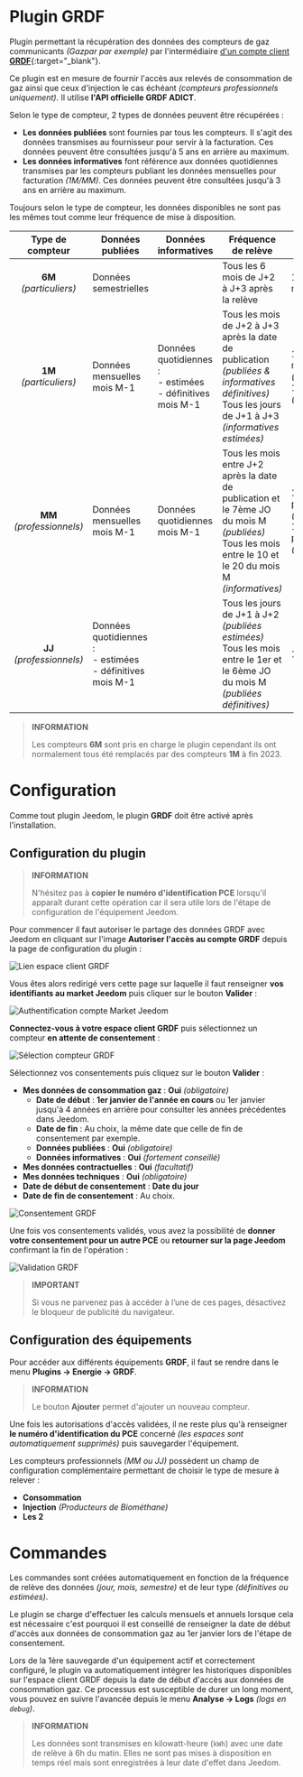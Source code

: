 # Plugin GRDF

Plugin permettant la récupération des données des compteurs de gaz communicants *(Gazpar par exemple)* par l'intermédiaire [d'un compte client **GRDF**](https://login.monespace.grdf.fr/mire/connexion){:target="\_blank"}.

Ce plugin est en mesure de fournir l'accès aux relevés de consommation de gaz ainsi que ceux d'injection le cas échéant *(compteurs professionnels uniquement)*. Il utilise **l'API officielle GRDF ADICT**.

Selon le type de compteur, 2 types de données peuvent être récupérées :
 - **Les données publiées** sont fournies par tous les compteurs. Il s'agit des données transmises au fournisseur pour servir à la facturation. Ces données peuvent être consultées jusqu'à 5 ans en arrière au maximum.
 - **Les données informatives** font référence aux données quotidiennes transmises par les compteurs publiant les données mensuelles pour facturation *(1M/MM)*. Ces données peuvent être consultées jusqu'à 3 ans en arrière au maximum.

Toujours selon le type de compteur, les données disponibles ne sont pas les mêmes tout comme leur fréquence de mise à disposition.

| **Type de compteur** | Données publiées | Données informatives | Fréquence de relève | Fréquence d'appel |
|:---:|---|---|---|---|
| **6M** *(particuliers)* | Données semestrielles | | Tous les 6 mois de J+2 à J+3 après la relève | 1 à 2 fois par mois |
| **1M** *(particuliers)* | Données mensuelles mois M-1 | Données quotidiennes :<br>- estimées<br>- définitives mois M-1 | Tous les mois de J+2 à J+3 après la date de publication *(publiées & informatives définitives)*<br>Tous les jours de J+1 à J+3 *(informatives estimées)* | 1 à 2 fois par mois *(publiées)*<br>1 fois par jour *(informatives)* |
| **MM** *(professionnels)* | Données mensuelles mois M-1 | Données quotidiennes mois M-1 | Tous les mois entre J+2 après la date de publication et le 7ème JO du mois M *(publiées)*<br>Tous les mois entre le 10 et le 20 du mois M *(informatives)* | 1 à 14 fois par mois *(publiées)*<br>1 à 11 fois par mois *(informatives)* |
| **JJ** *(professionnels)* | Données quotidiennes :<br>- estimées<br>- définitives mois M-1 | | Tous les jours de J+1 à J+2 *(publiées estimées)*<br>Tous les mois entre le 1er et le 6ème JO du mois M *(publiées définitives)* | 1 fois par jour |

>**INFORMATION**
>
>Les compteurs **6M** sont pris en charge le plugin cependant ils ont normalement tous été remplacés par des compteurs **1M** à fin 2023.

# Configuration

Comme tout plugin Jeedom, le plugin **GRDF** doit être activé après l'installation.

## Configuration du plugin

>**INFORMATION**
>
>N'hésitez pas à **copier le numéro d'identification PCE** lorsqu'il apparaît durant cette opération car il sera utile lors de l'étape de configuration de l'équipement Jeedom.

Pour commencer il faut autoriser le partage des données GRDF avec Jeedom en cliquant sur l'image **Autoriser l'accès au compte GRDF** depuis la page de configuration du plugin :

![Lien espace client GRDF](../images/link_grdf.jpg)

Vous êtes alors redirigé vers cette page sur laquelle il faut renseigner **vos identifiants au market Jeedom** puis cliquer sur le bouton **Valider** :

![Authentification compte Market Jeedom](../images/Auth_Jeedom.jpg)

**Connectez-vous à votre espace client GRDF** puis sélectionnez un compteur **en attente de consentement** :

![Sélection compteur GRDF](../images/grdf_home.jpg)

Sélectionnez vos consentements puis cliquez sur le bouton **Valider** :

 - **Mes données de consommation gaz** : **Oui** *(obligatoire)*
   - **Date de début** : **1er janvier de l'année en cours** ou 1er janvier jusqu'à 4 années en arrière pour consulter les années précédentes dans Jeedom.
   - **Date de fin** : Au choix, la même date que celle de fin de consentement par exemple.
   - **Données publiées** : **Oui** *(obligatoire)*
   - **Données informatives** : **Oui** *(fortement conseillé)*
 - **Mes données contractuelles** : **Oui** *(facultatif)*
 - **Mes données techniques** : **Oui** *(obligatoire)*
 - **Date de début de consentement** : **Date du jour**
 - **Date de fin de consentement** : Au choix.

![Consentement GRDF](../images/grdf_choose.jpg)

Une fois vos consentements validés, vous avez la possibilité de **donner votre consentement pour un autre PCE** ou **retourner sur la page Jeedom** confirmant la fin de l'opération :

![Validation GRDF](../images/grdf_consent.jpg)

>**IMPORTANT**
>
>Si vous ne parvenez pas à accéder à l’une de ces pages, désactivez le bloqueur de publicité du navigateur.

## Configuration des équipements

Pour accéder aux différents équipements **GRDF**, il faut se rendre dans le menu **Plugins → Energie → GRDF**.

>**INFORMATION**
>
>Le bouton **Ajouter** permet d'ajouter un nouveau compteur.

Une fois les autorisations d'accès validées, il ne reste plus qu'à renseigner **le numéro d'identification du PCE** concerné *(les espaces sont automatiquement supprimés)* puis sauvegarder l'équipement.

Les compteurs professionnels *(MM ou JJ)* possèdent un champ de configuration complémentaire permettant de choisir le type de mesure à relever :
 - **Consommation**
 - **Injection** *(Producteurs de Biométhane)*
 - **Les 2**

# Commandes

Les commandes sont créées automatiquement en fonction de la fréquence de relève des données *(jour, mois, semestre)* et de leur type *(définitives ou estimées)*.

Le plugin se charge d'effectuer les calculs mensuels et annuels lorsque cela est nécessaire c'est pourquoi il est conseillé de renseigner la date de début d'accès aux données de consommation gaz au 1er janvier lors de l'étape de consentement.

Lors de la 1ère sauvegarde d'un équipement actif et correctement configuré, le plugin va automatiquement intégrer les historiques disponibles sur l'espace client GRDF depuis la date de début d'accès aux données de consommation gaz. Ce processus est susceptible de durer un long moment, vous pouvez en suivre l'avancée depuis le menu **Analyse → Logs** *(logs en `debug`)*.

>**INFORMATION**
>
>Les données sont transmises en kilowatt-heure (`kWh`) avec une date de relève à 6h du matin. Elles ne sont pas mises à disposition en temps réel mais sont enregistrées à leur date d'effet dans Jeedom.
